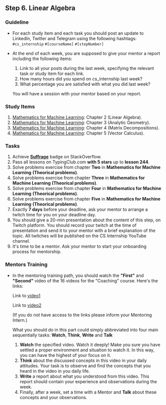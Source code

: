 ## Step 6. Linear Algebra

### Guideline

- For each study item and each task you should post an update to LinkedIn, Twitter and Telegram using the following hashtags:
`#cs_internship`
`#[courseName]`
`#[stepNumber]`

- At the end of each week, you are supposed to give your mentor a report including the following items:
  1. Link to all your posts during the last week, specifying the relevant task or study item for each link.
  2. How many hours did you spend on cs_internship last week?
  3. What percentage you are satisfied with what you did last week?
  
  You will have a session with your mentor based on your report.
  
  
### Study Items

  1. [Mathematics for Machine Learning](README.md): Chapter 2 (Linear Algebra).
  2. [Mathematics for Machine Learning](README.md): Chapter 3 (Analytic Geometry).
  3. [Mathematics for Machine Learning](README.md): Chapter 4 (Matrix Decompositions).
  4. [Mathematics for Machine Learning](README.md): Chapter 5 (Vector Calculus).

### Tasks

 1. Achieve [**Suffrage**](https://stackoverflow.com/help/badges/804/suffrage) badge on StackOverflow.
 2. Pass all lessons on TypingClub.com **with 5 stars** up to **lesson 244**.
 3. Solve problems exercise from chapter **Two** in **Mathematics for Machine Learning** **(Theorical problems)**.
 4. Solve problems exercise from chapter **Three** in **Mathematics for Machine Learning** **(Theorical problems)**.
 5. Solve problems exercise from chapter **Four** in **Mathematics for Machine Learning** **(Theorical problems)**. 
 6. Solve problems exercise from chapter **Five** in **Mathematics for Machine Learning** **(Theorical problems)**.
 7. Exactly **7 days** before your deadline, ask your mentor to arrange a twitch time for you on your deadline day.
 8. You should give a 20-min presentation about the content of this step, on Twitch platform. You should record your twitch at the time of presentation and send it to your mentor with a brief explanation of the topic. All twitches will be published on the CS Internship YouTube channel.
 9. It's time to be a mentor. Ask your mentor to start your onboarding process for mentorship.

### Mentors Training

- In the mentoring training path, you should watch the **"First"** and **"Second"**  video of the 16 videos for the "Coaching" course.  Here's the links:

  Link to [video1]( https://drive.google.com/drive/folders/1O__WMdInuPReT-vxaCvBZXLIboJJxbzq?usp=share_link)

  Link to [video2]( https://drive.google.com/drive/folders/1y_mkcHY05rmvsItvC8jFw5ly8tdiEvsC?usp=share_link)
   
  (If you do not have access to the links please inform your Mentoring Intern.)

  What you should do in this part could simply abbreviated into four main sequentially tasks: **Watch**, **Think**, **Write** and **Talk**
  1. **Watch** the specified video. Watch it deeply! Make you sure you have settled a proper environment and situation to watch it. In this way, you can have the highest of your focus on it.
  2. **Think** about the discussed concepts in this video in your daily attitudes. Your task is to observe and find the concepts that you heard in the video in you daily life. 
  3. **Write** a report about what you understood from this video. This report should contain your experience and observations during the week.
  4.  Finally, after a week, set a time with a Mentor and **Talk** about these concepts and your observations.

